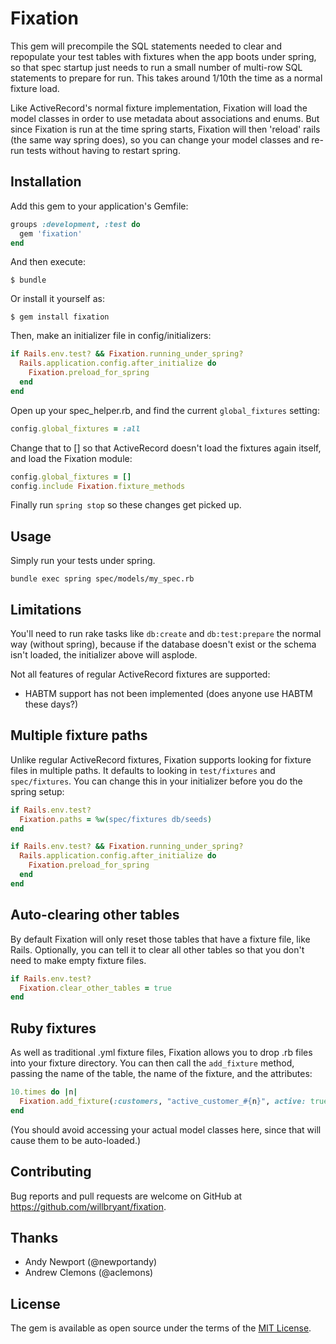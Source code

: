 # Fixation

This gem will precompile the SQL statements needed to clear and repopulate your test tables with fixtures when the app boots under spring, so that spec startup just needs to run a small number of multi-row SQL statements to prepare for run.  This takes around 1/10th the time as a normal fixture load.

Like ActiveRecord's normal fixture implementation, Fixation will load the model classes in order to use metadata about associations and enums.  But since Fixation is run at the time spring starts, Fixation will then 'reload' rails (the same way spring does), so you can change your model classes and re-run tests without having to restart spring.

## Installation

Add this gem to your application's Gemfile:

```ruby
groups :development, :test do
  gem 'fixation'
end
```

And then execute:

    $ bundle

Or install it yourself as:

    $ gem install fixation

Then, make an initializer file in config/initializers:

```ruby
if Rails.env.test? && Fixation.running_under_spring?
  Rails.application.config.after_initialize do
    Fixation.preload_for_spring
  end
end
```

Open up your spec_helper.rb, and find the current `global_fixtures` setting:

```ruby
config.global_fixtures = :all
```

Change that to [] so that ActiveRecord doesn't load the fixtures again itself, and load the Fixation module:

```ruby
config.global_fixtures = []
config.include Fixation.fixture_methods
```

Finally run `spring stop` so these changes get picked up.

## Usage

Simply run your tests under spring.

    bundle exec spring spec/models/my_spec.rb

## Limitations

You'll need to run rake tasks like `db:create` and `db:test:prepare` the normal way (without spring), because if the database doesn't exist or the schema isn't loaded, the initializer above will asplode.

Not all features of regular ActiveRecord fixtures are supported:
* HABTM support has not been implemented (does anyone use HABTM these days?)

## Multiple fixture paths

Unlike regular ActiveRecord fixtures, Fixation supports looking for fixture files in multiple paths.  It defaults to looking in `test/fixtures` and `spec/fixtures`.  You can change this in your initializer before you do the spring setup:

```ruby
if Rails.env.test?
  Fixation.paths = %w(spec/fixtures db/seeds)
end

if Rails.env.test? && Fixation.running_under_spring?
  Rails.application.config.after_initialize do
    Fixation.preload_for_spring
  end
end
```

## Auto-clearing other tables

By default Fixation will only reset those tables that have a fixture file, like Rails.  Optionally, you can tell it to clear all other tables so that you don't need to make empty fixture files.

```ruby
if Rails.env.test?
  Fixation.clear_other_tables = true
end
```

## Ruby fixtures

As well as traditional .yml fixture files, Fixation allows you to drop .rb files into your fixture directory.  You can then call the `add_fixture` method, passing the name of the table, the name of the fixture, and the attributes:

```ruby
10.times do |n|
  Fixation.add_fixture(:customers, "active_customer_#{n}", active: true, name: "Sue #{n}")
end
```

(You should avoid accessing your actual model classes here, since that will cause them to be auto-loaded.)

## Contributing

Bug reports and pull requests are welcome on GitHub at https://github.com/willbryant/fixation.

## Thanks

* Andy Newport (@newportandy)
* Andrew Clemons (@aclemons)

## License

The gem is available as open source under the terms of the [MIT License](http://opensource.org/licenses/MIT).

